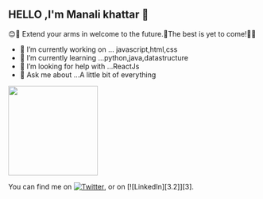  

## HELLO ,I'm Manali khattar 👋
😊🤗 Extend your arms in welcome to the future.🤞The best is yet to come!🥳🥳                                                                           
 
- 🔭 I’m currently working on ... javascript,html,css
- 🌱 I’m currently learning ...python,java,datastructure
 - 🤔 I’m looking for help with ...ReactJs
- 💬 Ask me about ...A little bit of everything 
  
 

 <img height="180em" src="https://github-readme-stats.vercel.app/api?username=khattarmanali&show_icons=true&hide_border=true&&count_private=true&include_all_commits=true" />
 
 <!-- Actual text -->

You can find me on [![Twitter][1.2]][1], or on [![LinkedIn][3.2]][3].

<!-- Icons -->

[1.2]:  https://raw.githubusercontent.com/MartinHeinz/MartinHeinz/master/linkedin-3-16.png (LinkedIn icon without padding)
 
 

[1]: https://www.linkedin.com/in/manali-khattar-59727818a/
 
